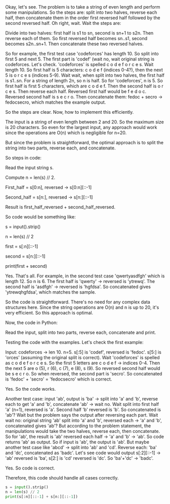 <think>
Okay, let's see. The problem is to take a string of even length and perform some manipulations. So the steps are: split into two halves, reverse each half, then concatenate them in the order first reversed half followed by the second reversed half. Oh right, wait. Wait the steps are:

Divide into two halves: first half is s1 to sn, second is sn+1 to s2n. Then reverse each of them. So first reversed half becomes sn..s1, second becomes s2n..sn+1. Then concatenate these two reversed halves.

So for example, the first test case 'codeforces' has length 10. So split into first 5 and next 5. The first part is 'codef' (wait no, wait original string is codeforces. Let's check. 'codeforces' is spelled c o d e f o r c e s. Wait length 10. So first half is 5 characters: c o d e f (indices 0-4?), then the next 5 is o r c e s (indices 5-9). Wait wait, when split into two halves, the first half is s1..sn. For a string of length 2n, so n is half. So for 'codeforces', n is 5. So first half is first 5 characters, which are c o d e f. Then the second half is o r c e s. Then reverse each half. Reversed first half would be f e d o c. Reversed second half is s e c r o. Then concatenate them: fedoc + secro → fedocsecro, which matches the example output.

So the steps are clear. Now, how to implement this efficiently.

The input is a string of even length between 2 and 20. So the maximum size is 20 characters. So even for the largest input, any approach would work since the operations are O(n) which is negligible for n=20.

But since the problem is straightforward, the optimal approach is to split the string into two parts, reverse each, and concatenate.

So steps in code:

Read the input string s.

Compute n = len(s) // 2.

First_half = s[0:n], reversed → s[0:n][::-1]

Second_half = s[n:], reversed → s[n:][::-1]

Result is first_half_reversed + second_half_reversed.

So code would be something like:

s = input().strip()

n = len(s) // 2

first = s[:n][::-1]

second = s[n:][::-1]

print(first + second)

Yes. That's all. For example, in the second test case 'qwertyasdfgh' which is length 12. So n is 6. The first half is 'qwerty' → reversed is 'ytrewq'. The second half is 'asdfgh' → reversed is 'hgfdsa'. So concatenated gives 'ytrewqhgfdsa', which matches the sample.

So the code is straightforward. There's no need for any complex data structures here. Since the string operations are O(n) and n is up to 20, it's very efficient. So this approach is optimal.

Now, the code in Python:

Read the input, split into two parts, reverse each, concatenate and print.

Testing the code with the examples. Let's check the first example:

Input: codeforces → len 10. n=5. s[:5] is 'codef', reversed is 'fedoc'. s[5:] is 'orces' (assuming the original split is correct). Wait 'codeforces' is spelled as c o d e f o r c e s. So the first 5 letters are c o d e f → indices 0-4. Then the next 5 are o (5), r (6), c (7), e (8), s (9). So reversed second half would be s e c r o. So when reversed, the second part is 'secro'. So concatenated is 'fedoc' + 'secro' = 'fedocsecro' which is correct.

Yes. So the code works.

Another test case: input 'ab', output is 'ba' → split into 'a' and 'b', reverse each to get 'a' and 'b', concatenate 'ab' → wait no. Wait split into first half 'a' (n=1), reversed is 'a'. Second half 'b' reversed is 'b'. So concatenated is 'ab'? Wait but the problem says the output after reversing each part. Wait wait no: original string 'ab' split into 'a' and 'b', reversed each → 'a' and 'b', concatenated gives 'ab'? But according to the problem statement, the manipulations would take the two halves, reverse each, then concatenate. So for 'ab', the result is 'ab' reversed each half → 'a' and 'b' → 'ab'. So code returns 'ab' as output. So if input is 'ab', the output is 'ab'. But maybe another test case like 'abcd' → split into 'ab' and 'cd'. Reverse each: 'ba' and 'dc', concatenated as 'badc'. Let's see code would output s[:2][::-1] → 'ab' reversed is 'ba', s[2:] is 'cd' reversed is 'dc'. So 'ba'+'dc' → 'badc'.

Yes. So code is correct.

Therefore, this code should handle all cases correctly.
</think>

```python
s = input().strip()
n = len(s) // 2
print(s[:n][::-1] + s[n:][::-1])
```